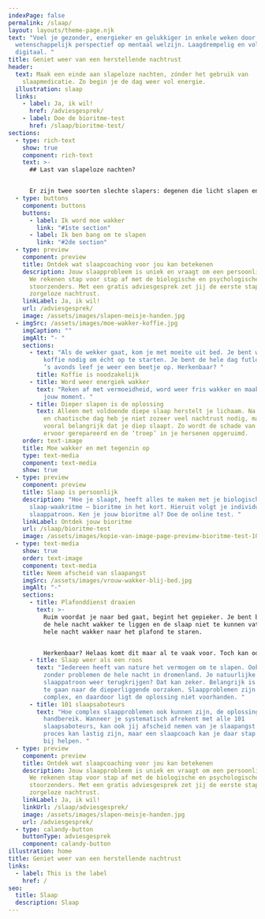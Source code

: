 ```yaml
---
indexPage: false
permalink: /slaap/
layout: layouts/theme-page.njk
text: "Voel je gezonder, energieker en gelukkiger in enkele weken door een uniek
  wetenschappelijk perspectief op mentaal welzijn. Laagdrempelig en volledig
  digitaal. "
title: Geniet weer van een herstellende nachtrust
header:
  text: Maak een einde aan slapeloze nachten, zónder het gebruik van
    slaapmedicatie. Zo begin je de dag weer vol energie.
  illustration: slaap
  links:
    - label: Ja, ik wil!
      href: /adviesgesprek/
    - label: Doe de bioritme-test
      href: /slaap/bioritme-test/
sections:
  - type: rich-text
    show: true
    component: rich-text
    text: >-
      ## Last van slapeloze nachten?


      Er zijn twee soorten slechte slapers: degenen die licht slapen en daardoor moe wakker worden, en zij die bang zijn om naar bed te gaan omdat ze al lange tijd slecht slapen. Waar herken jij jezelf in?
  - type: buttons
    component: buttons
    buttons:
      - label: Ik word moe wakker
        link: "#1ste section"
      - label: Ik ben bang om te slapen
        link: "#2de section"
  - type: preview
    component: preview
    title: Ontdek wat slaapcoaching voor jou kan betekenen
    description: Jouw slaapprobleem is uniek en vraagt om een persoonlijke aanpak.
      We rekenen stap voor stap af met de biologische en psychologische
      stoorzenders. Met een gratis adviesgesprek zet jij de eerste stap naar een
      zorgeloze nachtrust.
    linkLabel: Ja, ik wil!
    url: /adviesgesprek/
    image: /assets/images/slapen-meisje-handen.jpg
  - imgSrc: /assets/images/moe-wakker-koffie.jpg
    imgCaption: ""
    imgAlt: "- "
    sections:
      - text: "Als de wekker gaat, kom je met moeite uit bed. Je bent wazig en hebt
          koffie nodig om écht op te starten. Je bent de hele dag futloos en pas
          ’s avonds leef je weer een beetje op. Herkenbaar? "
        title: Koffie is noodzakelijk
      - title: Word weer energiek wakker
        text: "Reken af met vermoeidheid, word weer fris wakker en maak van de ochtenden
          jouw moment. "
      - title: Dieper slapen is de oplossing
        text: Alleen met voldoende diepe slaap herstelt je lichaam. Na een stressvolle
          en chaotische dag heb je niet zozeer veel nachtrust nodig, maar is het
          vooral belangrijk dat je diep slaapt. Zo wordt de schade van de dag
          ervoor gerepareerd en de ‘troep’ in je hersenen opgeruimd.
    order: text-image
    title: Moe wakker en met tegenzin op
    type: text-media
    component: text-media
    show: true
  - type: preview
    component: preview
    title: Slaap is persoonlijk
    description: "Hoe je slaapt, heeft alles te maken met je biologische
      slaap-waakritme – bioritme in het kort. Hieruit volgt je individuele
      slaappatroon. Ken je jouw bioritme al? Doe de online test. "
    linkLabel: Ontdek jouw bioritme
    url: /slaap/bioritme-test
    image: /assets/images/kopie-van-image-page-preview-bioritme-test-1080-x-600-px-.png
  - type: text-media
    show: true
    order: text-image
    component: text-media
    title: Neem afscheid van slaapangst
    imgSrc: /assets/images/vrouw-wakker-blij-bed.jpg
    imgAlt: "-"
    sections:
      - title: Plafonddienst draaien
        text: >-
          Ruim voordat je naar bed gaat, begint het gepieker. Je bent bang weer
          de hele nacht wakker te liggen en de slaap niet te kunnen vatten. De
          hele nacht wakker naar het plafond te staren. 


          Herkenbaar? Helaas komt dit maar al te vaak voor. Toch kan ook jij het vertrouwen in je slaap herwinnen.
      - title: Slaap weer als een roos
        text: "Iedereen heeft van nature het vermogen om te slapen. Ook jij was vroeger
          zonder problemen de hele nacht in dromenland. Je natuurlijke
          slaappatroon weer terugkrijgen? Dat kan zeker. Belangrijk is op zoek
          te gaan naar de dieperliggende oorzaken. Slaapproblemen zijn vaak
          complex, en daardoor ligt de oplossing niet voorhanden. "
      - title: 101 slaapsaboteurs
        text: "Hoe complex slaapproblemen ook kunnen zijn, de oplossing ligt binnen
          handbereik. Wanneer je systematisch afrekent met alle 101
          slaapsaboteurs, kan ook jij afscheid nemen van je slaapangst. Dit
          proces kan lastig zijn, maar een slaapcoach kan je daar stap voor stap
          bij helpen. "
  - type: preview
    component: preview
    title: Ontdek wat slaapcoaching voor jou kan betekenen
    description: Jouw slaapprobleem is uniek en vraagt om een persoonlijke aanpak.
      We rekenen stap voor stap af met de biologische en psychologische
      stoorzenders. Met een gratis adviesgesprek zet jij de eerste stap naar een
      zorgeloze nachtrust.
    linkLabel: Ja, ik wil!
    linkUrl: /slaap/adviesgesprek/
    image: /assets/images/slapen-meisje-handen.jpg
    url: /adviesgesprek/
  - type: calandy-button
    buttonType: adviesgesprek
    component: calandy-button
illustration: home
title: Geniet weer van een herstellende nachtrust
links:
  - label: This is the label
    href: /
seo:
  title: Slaap
  description: Slaap
---
```

